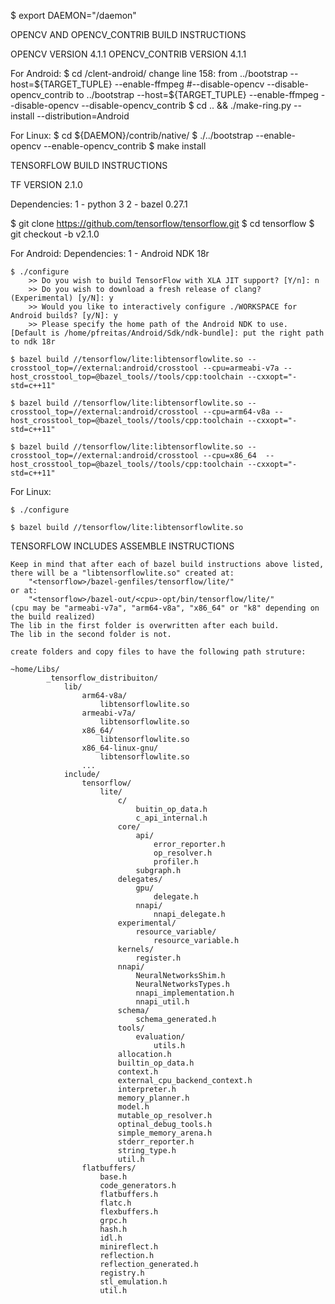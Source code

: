 $ export DAEMON="<ring-project>/daemon"

OPENCV AND OPENCV_CONTRIB BUILD INSTRUCTIONS

OPENCV VERSION 4.1.1
OPENCV_CONTRIB VERSION 4.1.1

For Android:
    $ cd <ring-project>/clent-android/
    change line 158:
        from ../bootstrap --host=${TARGET_TUPLE} --enable-ffmpeg #--disable-opencv --disable-opencv_contrib
        to ../bootstrap --host=${TARGET_TUPLE} --enable-ffmpeg --disable-opencv --disable-opencv_contrib
    $ cd .. && ./make-ring.py --install --distribution=Android

For Linux:
    $ cd ${DAEMON}/contrib/native/
    $ ./../bootstrap --enable-opencv --enable-opencv_contrib
    $ make install


TENSORFLOW BUILD INSTRUCTIONS

TF VERSION 2.1.0

Dependencies:
    1 - python 3
    2 - bazel 0.27.1

$ git clone https://github.com/tensorflow/tensorflow.git
$ cd tensorflow
$ git checkout -b v2.1.0


For Android:
    Dependencies:
        1 - Android NDK 18r

    $ ./configure 
        >> Do you wish to build TensorFlow with XLA JIT support? [Y/n]: n
        >> Do you wish to download a fresh release of clang? (Experimental) [y/N]: y
        >> Would you like to interactively configure ./WORKSPACE for Android builds? [y/N]: y
        >> Please specify the home path of the Android NDK to use. [Default is /home/pfreitas/Android/Sdk/ndk-bundle]: put the right path to ndk 18r

    $ bazel build //tensorflow/lite:libtensorflowlite.so --crosstool_top=//external:android/crosstool --cpu=armeabi-v7a --host_crosstool_top=@bazel_tools//tools/cpp:toolchain --cxxopt="-std=c++11"

    $ bazel build //tensorflow/lite:libtensorflowlite.so --crosstool_top=//external:android/crosstool --cpu=arm64-v8a --host_crosstool_top=@bazel_tools//tools/cpp:toolchain --cxxopt="-std=c++11"    

    $ bazel build //tensorflow/lite:libtensorflowlite.so --crosstool_top=//external:android/crosstool --cpu=x86_64  --host_crosstool_top=@bazel_tools//tools/cpp:toolchain --cxxopt="-std=c++11"

For Linux:

    $ ./configure 

    $ bazel build //tensorflow/lite:libtensorflowlite.so



TENSORFLOW INCLUDES ASSEMBLE INSTRUCTIONS

    Keep in mind that after each of bazel build instructions above listed, there will be a "libtensorflowlite.so" created at:
        "<tensorflow>/bazel-genfiles/tensorflow/lite/"
    or at:
        "<tensorflow>/bazel-out/<cpu>-opt/bin/tensorflow/lite/"
    (cpu may be "armeabi-v7a", "arm64-v8a", "x86_64" or "k8" depending on the build realized)
    The lib in the first folder is overwritten after each build.
    The lib in the second folder is not.

    create folders and copy files to have the following path struture:

    ~home/Libs/
            _tensorflow_distribuiton/
                lib/
                    arm64-v8a/
                        libtensorflowlite.so
                    armeabi-v7a/
                        libtensorflowlite.so
                    x86_64/
                        libtensorflowlite.so
                    x86_64-linux-gnu/
                        libtensorflowlite.so
                    ...
                include/
                    tensorflow/
                        lite/
                            c/
                                buitin_op_data.h
                                c_api_internal.h
                            core/
                                api/
                                    error_reporter.h
                                    op_resolver.h
                                    profiler.h
                                subgraph.h
                            delegates/
                                gpu/
                                    delegate.h
                                nnapi/
                                    nnapi_delegate.h
                            experimental/
                                resource_variable/
                                    resource_variable.h
                            kernels/
                                register.h
                            nnapi/
                                NeuralNetworksShim.h
                                NeuralNetworksTypes.h
                                nnapi_implementation.h
                                nnapi_util.h
                            schema/
                                schema_generated.h
                            tools/
                                evaluation/
                                    utils.h
                            allocation.h
                            builtin_op_data.h
                            context.h
                            external_cpu_backend_context.h
                            interpreter.h
                            memory_planner.h
                            model.h
                            mutable_op_resolver.h
                            optinal_debug_tools.h
                            simple_memory_arena.h
                            stderr_reporter.h
                            string_type.h
                            util.h
                    flatbuffers/
                        base.h
                        code_generators.h
                        flatbuffers.h
                        flatc.h
                        flexbuffers.h
                        grpc.h
                        hash.h
                        idl.h
                        minireflect.h
                        reflection.h
                        reflection_generated.h
                        registry.h
                        stl_emulation.h
                        util.h

